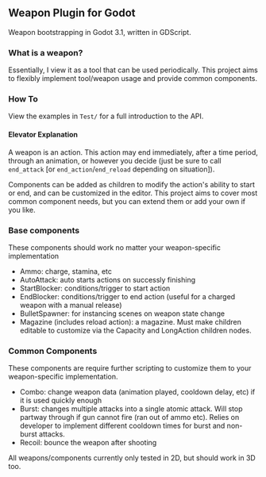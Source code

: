 ## Weapon Plugin for Godot

Weapon bootstrapping in Godot 3.1, written in GDScript.

### What is a weapon?

Essentially, I view it as a tool that can be used periodically. 
This project aims to flexibly implement tool/weapon usage and provide common components.

### How To

View the examples in `Test/` for a full introduction to the API.

#### Elevator Explanation

A weapon is an action. 
This action may end immediately, after a time period, through an animation, or however you decide (just be sure to call `end_attack` [or `end_action`/`end_reload` depending on situation]).

Components can be added as children to modify the action's ability to start or end, and can be customized in the editor.
This project aims to cover most common component needs, but you can extend them or add your own if you like.

### Base components

These components should work no matter your weapon-specific implementation

- Ammo: charge, stamina, etc
- AutoAttack: auto starts actions on successly finishing
- StartBlocker: conditions/trigger to start action
- EndBlocker: conditions/trigger to end action (useful for a charged weapon with a manual release)
- BulletSpawner: for instancing scenes on weapon state change
- Magazine (includes reload action): a magazine. Must make children editable to customize via the Capacity and LongAction children nodes.

### Common Components

These components are require further scripting to customize them to your weapon-specific implementation.

- Combo: change weapon data (animation played, cooldown delay, etc) if it is used quickly enough
- Burst: changes multiple attacks into a single atomic attack. Will stop partway through if gun cannot fire (ran out of ammo etc). Relies on developer to implement different cooldown times for burst and non-burst attacks.
- Recoil: bounce the weapon after shooting

All weapons/components currently only tested in 2D, but should work in 3D too.